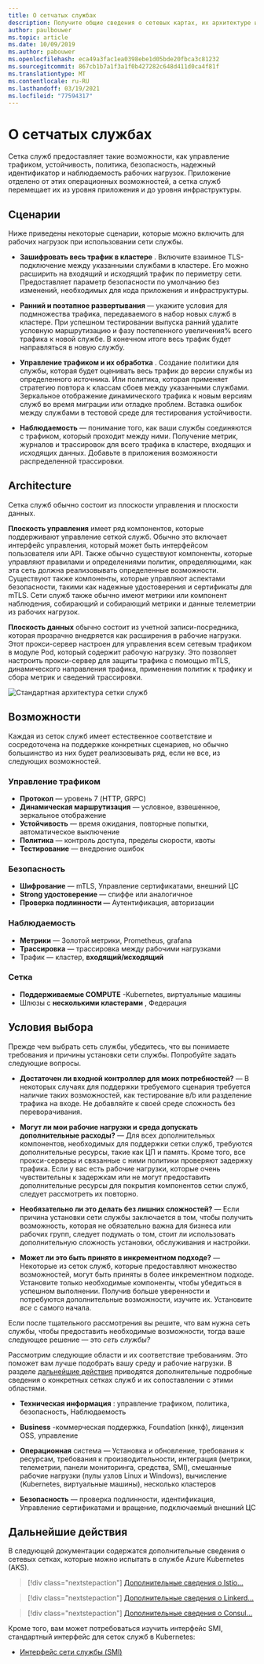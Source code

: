 ```yaml
---
title: О сетчатых службах
description: Получите общие сведения о сетевых картах, их архитектуре и возможностях, а также критерии, которые следует учитывать при выборе одного из них для развертывания.
author: paulbouwer
ms.topic: article
ms.date: 10/09/2019
ms.author: pabouwer
ms.openlocfilehash: eca49a3fac1ea0398ebe1d05bde20fbca3c81232
ms.sourcegitcommit: 867cb1b7a1f3a1f0b427282c648d411d0ca4f81f
ms.translationtype: MT
ms.contentlocale: ru-RU
ms.lasthandoff: 03/19/2021
ms.locfileid: "77594317"
---
```

# <a name="about-service-meshes"></a>О сетчатых службах

Сетка служб предоставляет такие возможности, как управление трафиком, устойчивость, политика, безопасность, надежный идентификатор и наблюдаемость рабочих нагрузок. Приложение отделено от этих операционных возможностей, а сетка служб перемещает их из уровня приложения и до уровня инфраструктуры.

## <a name="scenarios"></a>Сценарии

Ниже приведены некоторые сценарии, которые можно включить для рабочих нагрузок при использовании сети службы.

- **Зашифровать весь трафик в кластере** . Включите взаимное TLS-подключение между указанными службами в кластере. Его можно расширить на входящий и исходящий трафик по периметру сети. Предоставляет параметр безопасности по умолчанию без изменений, необходимых для кода приложения и инфраструктуры.

- **Ранний и поэтапное развертывания** — укажите условия для подмножества трафика, передаваемого в набор новых служб в кластере. При успешном тестировании выпуска ранний удалите условную маршрутизацию и фазу постепенного увеличения% всего трафика к новой службе. В конечном итоге весь трафик будет направляться в новую службу.

- **Управление трафиком и их обработка** . Создание политики для службы, которая будет оценивать весь трафик до версии службы из определенного источника. Или политика, которая применяет стратегию повтора к классам сбоев между указанными службами. Зеркальное отображение динамического трафика к новым версиям служб во время миграции или отладке проблем. Вставка ошибок между службами в тестовой среде для тестирования устойчивости.

- **Наблюдаемость** — понимание того, как ваши службы соединяются с трафиком, который проходит между ними. Получение метрик, журналов и трассировок для всего трафика в кластере, входящих и исходящих данных. Добавьте в приложения возможности распределенной трассировки.

## <a name="architecture"></a>Architecture

Сетка служб обычно состоит из плоскости управления и плоскости данных.

**Плоскость управления** имеет ряд компонентов, которые поддерживают управление сеткой служб. Обычно это включает интерфейс управления, который может быть интерфейсом пользователя или API. Также обычно существуют компоненты, которые управляют правилами и определениями политик, определяющими, как эта сеть должна реализовывать определенные возможности. Существуют также компоненты, которые управляют аспектами безопасности, такими как надежные удостоверения и сертификаты для mTLS. Сети служб также обычно имеют метрики или компонент наблюдения, собирающий и собирающий метрики и данные телеметрии из рабочих нагрузок.

**Плоскость данных** обычно состоит из учетной записи-посредника, которая прозрачно внедряется как расширения в рабочие нагрузки. Этот прокси-сервер настроен для управления всем сетевым трафиком в модуле Pod, который содержит рабочую нагрузку. Это позволяет настроить прокси-сервер для защиты трафика с помощью mTLS, динамического направления трафика, применения политик к трафику и сбора метрик и сведений трассировки. 

![Стандартная архитектура сетки служб](media/servicemesh/typical-architecture.png)

## <a name="capabilities"></a>Возможности

Каждая из сеток служб имеет естественное соответствие и сосредоточена на поддержке конкретных сценариев, но обычно большинство из них будет реализовывать ряд, если не все, из следующих возможностей.

### <a name="traffic-management"></a>Управление трафиком 

- **Протокол** — уровень 7 (HTTP, GRPC)
- **Динамическая маршрутизация** — условное, взвешенное, зеркальное отображение
- **Устойчивость** — время ожидания, повторные попытки, автоматическое выключение
- **Политика** — контроль доступа, пределы скорости, квоты
- **Тестирование** — внедрение ошибок

### <a name="security"></a>Безопасность

- **Шифрование** — mTLS, Управление сертификатами, внешний ЦС
- **Strong удостоверение** — спиффе или аналогичное
- **Проверка подлинности —** Аутентификация, авторизации

### <a name="observability"></a>Наблюдаемость

- **Метрики** — Золотой метрики, Prometheus, grafana
- **Трассировка** — трассировка между рабочими нагрузками
- Трафик — кластер, **входящий/исходящий**

### <a name="mesh"></a>Сетка

- **Поддерживаемые COMPUTE** -Kubernetes, виртуальные машины
- Шлюзы с **несколькими кластерами** , Федерация

## <a name="selection-criteria"></a>Условия выбора

Прежде чем выбрать сеть службы, убедитесь, что вы понимаете требования и причины установки сети службы. Попробуйте задать следующие вопросы.

- **Достаточен ли входной контроллер для моих потребностей?** — В некоторых случаях для поддержки требуемого сценария требуется наличие таких возможностей, как тестирование в/b или разделение трафика на входе. Не добавляйте к своей среде сложность без переворачивания.

- **Могут ли мои рабочие нагрузки и среда допускать дополнительные расходы?** — Для всех дополнительных компонентов, необходимых для поддержки сетки служб, требуются дополнительные ресурсы, такие как ЦП и память. Кроме того, все прокси-серверы и связанные с ними политики проверяют задержку трафика. Если у вас есть рабочие нагрузки, которые очень чувствительны к задержкам или не могут предоставить дополнительные ресурсы для покрытия компонентов сетки служб, следует рассмотреть их повторно.

- **Необязательно ли это делать без лишних сложностей?** — Если причина установки сети службы заключается в том, чтобы получить возможность, которая не обязательно важна для бизнеса или рабочих групп, следует подумать о том, стоит ли использовать дополнительную сложность установки, обслуживания и настройки.

- **Может ли это быть принято в инкрементном подходе?** — Некоторые из сеток служб, которые предоставляют множество возможностей, могут быть приняты в более инкрементном подходе. Установите только необходимые компоненты, чтобы убедиться в успешном выполнении. Получив больше уверенности и потребуются дополнительные возможности, изучите их. Установите *все* с самого начала.

Если после тщательного рассмотрения вы решите, что вам нужна сеть службы, чтобы предоставить необходимые возможности, тогда ваше следующее решение — это *сеть службы?*

Рассмотрим следующие области и их соответствие требованиям. Это поможет вам лучше подобрать вашу среду и рабочие нагрузки. В разделе [дальнейшие действия](#next-steps) приводятся дополнительные подробные сведения о конкретных сетках служб и их сопоставлении с этими областями.

- **Техническая информация** : управление трафиком, политика, безопасность, Наблюдаемость

- **Business** -коммерческая поддержка, Foundation (кнкф), лицензия OSS, управление

- **Операционная** система — Установка и обновление, требования к ресурсам, требования к производительности, интеграция (метрики, телеметрии, панели мониторинга, средства, SMI), смешанные рабочие нагрузки (пулы узлов Linux и Windows), вычисление (Kubernetes, виртуальные машины), несколько кластеров

- **Безопасность** — проверка подлинности, идентификация, Управление сертификатами и вращение, подключаемый внешний ЦС


## <a name="next-steps"></a>Дальнейшие действия

В следующей документации содержатся дополнительные сведения о сетевых сетках, которые можно испытать в службе Azure Kubernetes (AKS).

> [!div class="nextstepaction"]
> [Дополнительные сведения о Istio...][istio-about]

> [!div class="nextstepaction"]
> [Дополнительные сведения о Linkerd...][linkerd-about]

> [!div class="nextstepaction"]
> [Дополнительные сведения о Consul...][consul-about]

Кроме того, вам может потребоваться изучить интерфейс SMI, стандартный интерфейс для сеток служб в Kubernetes:

- [Интерфейс сети службы (SMI)][smi]


<!-- LINKS - external -->
[smi]: https://smi-spec.io/

<!-- LINKS - internal -->
[istio-about]: ./servicemesh-istio-about.md
[linkerd-about]: ./servicemesh-linkerd-about.md
[consul-about]: ./servicemesh-consul-about.md